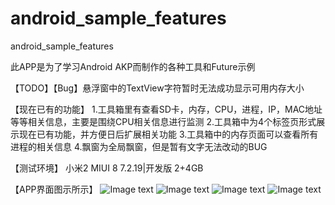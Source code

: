 # android_sample_features
android_sample_features

此APP是为了学习Android AKP而制作的各种工具和Future示例

【TODO】【Bug】悬浮窗中的TextView字符暂时无法成功显示可用内存大小

【现在已有的功能】
1.工具箱里有查看SD卡，内存，CPU，进程，IP，MAC地址等等相关信息，主要是围绕CPU相关信息进行监测
2.工具箱中为4个标签页形式展示现在已有功能，并方便日后扩展相关功能
3.工具箱中的内存页面可以查看所有进程的相关信息
4.飘窗为全局飘窗，但是暂有文字无法改动的BUG

【测试环境】
小米2 MIUI 8 7.2.19|开发版 2+4GB

【APP界面图示所示】
![Image text](https://github.com/sileixinhua/android_sample_features/blob/master/Screenshot_2019-04-07-07-51-14-539_com.si.lei.android_sample_features.png)
![Image text](https://github.com/sileixinhua/android_sample_features/blob/master/Screenshot_2019-04-07-07-51-24-479_com.si.lei.android_sample_features.png)
![Image text](https://github.com/sileixinhua/android_sample_features/blob/master/Screenshot_2019-04-07-07-51-35-438_com.si.lei.android_sample_features.png)
![Image text](https://github.com/sileixinhua/android_sample_features/blob/master/Screenshot_2019-04-07-07-51-51-193_com.si.lei.android_sample_features.png)
